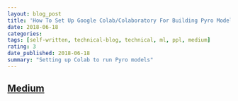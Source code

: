 ```yaml
---
layout: blog_post
title: 'How To Set Up Google Colab/Colaboratory For Building Pyro Models'
date: 2018-06-18
categories:
tags: [self-written, technical-blog, technical, ml, ppl, medium]
rating: 3
date_published: 2018-06-18
summary: "Setting up Colab to run Pyro models"
---
```


## [Medium](https://medium.com/paper-club/how-to-set-up-google-colab-colaboratory-for-building-pyro-models-8e51129e772a)
